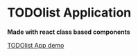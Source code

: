 # TODOlist Application

**Made with react class based components**

[TODOlist App demo](https://ajayaravind-git.github.io/ToDoList-Application/)
